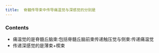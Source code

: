 ```yaml
---
title:  脊髓传导束中传导痛温觉与深感觉的分别是
--- 
```


### Contents
- 痛温觉的是脊髓丘脑束:包括脊髓丘脑前束传递触压觉与侧束:传递痛温觉
- 传递深感觉的是薄束+楔束
